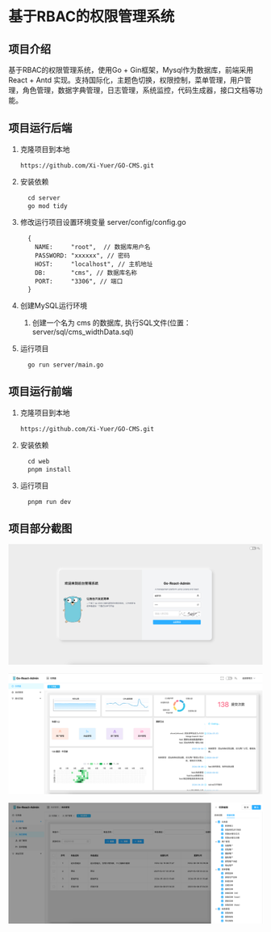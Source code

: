 # 基于RBAC的权限管理系统

## 项目介绍
基于RBAC的权限管理系统，使用Go + Gin框架，Mysql作为数据库，前端采用 React + Antd 实现。支持国际化，主题色切换，权限控制，菜单管理，用户管理，角色管理，数据字典管理，日志管理，系统监控，代码生成器，接口文档等功能。

## 项目运行后端

1. 克隆项目到本地
   ```text
   https://github.com/Xi-Yuer/GO-CMS.git
   ```
      
2. 安装依赖
    ```text
      cd server
      go mod tidy
    ```

3. 修改运行项目设置环境变量 
   server/config/config.go

         {
           NAME:     "root",  // 数据库用户名
           PASSWORD: "xxxxxx", // 密码
           HOST:     "localhost", // 主机地址
           DB:       "cms", // 数据库名称
           PORT:     "3306", // 端口
         }

4. 创建MySQL运行环境
    1. 创建一个名为 cms 的数据库, 执行SQL文件(位置：server/sql/cms_widthData.sql)

5. 运行项目
    ```text
      go run server/main.go
    ```


## 项目运行前端

1. 克隆项目到本地
   ```text
   https://github.com/Xi-Yuer/GO-CMS.git
   ```
   
2. 安装依赖
    ```text
      cd web
      pnpm install
   ```
   
3. 运行项目
    ```text
      pnpm run dev
   ```

## 项目部分截图
![登录](./static/login.png)

![首页](./static/dashboard.png)

![系统管理](./static/system.png)